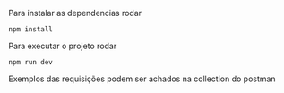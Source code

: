 Para instalar as dependencias rodar
```
npm install
```

Para executar o projeto rodar
```
npm run dev
```

Exemplos das requisições podem ser achados na collection do postman